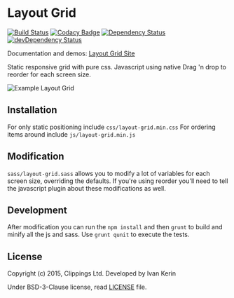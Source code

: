 Layout Grid
===========

[![Build Status](https://travis-ci.org/clippings/layout-grid.svg?branch=master)](https://travis-ci.org/clippings/layout-grid)
[![Codacy Badge](https://api.codacy.com/project/badge/8a76e0f9ec414ae79aca59bd9f10e24a)](https://www.codacy.com/app/clippings/layout-grid)
[![Dependency Status](https://david-dm.org/clippings/layout-grid.svg)](https://david-dm.org/clippings/layout-grid)
[![devDependency Status](https://david-dm.org/clippings/layout-grid/dev-status.svg)](https://david-dm.org/clippings/layout-grid#info=devDependencies)

Documentation and demos: [Layout Grid Site](https://clippings.github.com/layout-grid)

Static responsive grid with pure css.
Javascript using native Drag 'n drop to reorder for each screen size.

![Example Layout Grid](http://i.imgur.com/vtkdKg5.png "Layout Example")

Installation
-----------

For only static positioning include `css/layout-grid.min.css`
For ordering items around include `js/layout-grid.min.js`

Modification
------------
`sass/layout-grid.sass` allows you to modify a lot of variables for each screen size, overriding the defaults.
If you're using reorder you'll need to tell the javascript plugin about these modifications as well.

Development
-----------
After modification you can run the `npm install` and then `grunt` to build and minify all the js and sass. Use `grunt qunit` to execute the tests.

License
-------

Copyright (c) 2015, Clippings Ltd. Developed by Ivan Kerin

Under BSD-3-Clause license, read [LICENSE](LICENSE) file.
